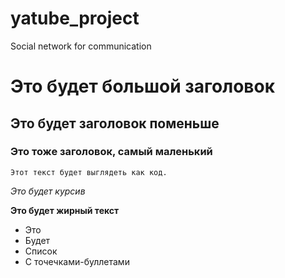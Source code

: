# yatube_project
Social network for communication

# Это будет большой заголовок
## Это будет заголовок поменьше
### Это тоже заголовок, самый маленький

``` Этот текст будет выглядеть как код. ```

_Это будет курсив_

**Это будет жирный текст**
- Это
- Будет
- Список
- С точечками-буллетами